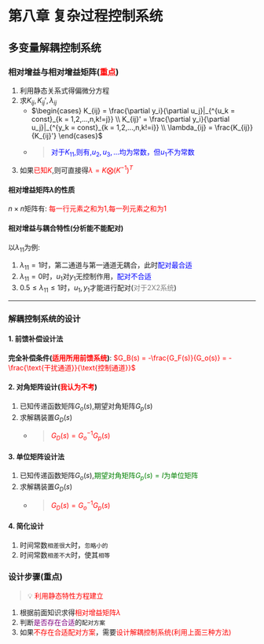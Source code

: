 # 第八章 复杂过程控制系统
## 多变量解耦控制系统

### 相对增益与相对增益矩阵(<font color=red>重点</font>)
1. 利用静态关系式得偏微分方程  
2. 求$K_{ij},K_{ij}',\lambda_{ij}$
   - $\begin{cases}
K_{ij} = \frac{\partial y_i}{\partial u_j}|_{^{u_k = const}_{k = 1,2,...,n,k!=j}}   \\
K_{ij}' = \frac{\partial y_i}{\partial u_j}|_{^{y_k = const}_{k = 1,2,...,n,k!=i}}   \\
\lambda_{ij} = \frac{K_{ij}}{K_{ij}'}
\end{cases}$
   - > <font color=blue>对于$K_{11}$,则有,$u_2,u_3,...$均为常数，但$u_1$不为常数</font>  
3. 如果<font color=red>已知$K$</font>,则可直接得<font color=red>$\lambda = K \bigotimes (K^{-1})^T$</font>  

#### 相对增益矩阵$\lambda$的性质  
$n\times n$矩阵有: <font color=red>每一行元素之和为1,每一列元素之和为1</font>  

#### 相对增益与耦合特性(分析能不能配对)
以$\lambda_{11}$为例:  
1. $\lambda_{11} = 1$时，第二通道与第一通道无耦合，此时<font color=blue>配对最合适</font>  
2. $\lambda_{11} = 0$时，$u_1$对$y_1$无控制作用，<font color=blue>配对不合适</font>  
3. $0.5 \le \lambda_{11} \le 1$时，$u_1,y_1$才能进行配对(<font color=grey>对于2X2系统</font>)  

---
### 解耦控制系统的设计
#### 1. 前馈补偿设计法
**完全补偿条件(<font color=red>适用所用前馈系统</font>)**: <font color=red>$G_B(s) = -\frac{G_F(s)}{G_o(s)} = -\frac{\text{干扰通道}}{\text{控制通道}}$</font>  

#### 2. 对角矩阵设计(<font color=red>我认为不考</font>)
1. 已知传递函数矩阵$G_o(s)$,期望对角矩阵$G_p(s)$  
2. 求解耦装置$G_D(s)$  
   - > <font color=red>$G_D(s) = G_o^{-1}G_p(s)$</font>  

#### 3. 单位矩阵设计法
1. 已知传递函数矩阵$G_o(s)$,<font color=green>期望对角矩阵$G_p(s) = I$为单位矩阵</font>  
2. 求解耦装置$G_D(s)$  
   - > <font color=red>$G_D(s) = G_o^{-1}G_p(s)$</font>  

#### 4. 简化设计
1. 时间常数`相差很大`时，`忽略小的`  
2. 时间常数`相差不大`时，使其`相等`  

### 设计步骤(重点)
> :bulb: <font color=red>利用静态特性方程建立</font>  

1. 根据前面知识求得<font color=red>相对增益矩阵$\lambda$</font>  
2. 判断<font color=purple>是否存在合适</font>的`配对方案`  
3. 如果<font color=red>不存在合适配对方案</font>，需要<font color=red>设计解耦控制系统(利用上面三种方法)</font>  

